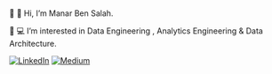 ###
👋 :tulip: Hi, I’m Manar Ben Salah.

👀 :computer:  I’m interested in Data Engineering , Analytics Engineering & Data Architecture.
<!--

**manarbens/manarbens** is a  _special_ ✨ repository because its `README.md` (this file) appears on your GitHub profile.

Here are some ideas to get you started:

- 🔭 I’m currently working on ...
- 🌱 I’m currently learning ...
- 👯 I’m looking to collaborate on ...
- 🤔 I’m looking for help with ...
- 💬 Ask me about ...
- 📫 How to reach me: ...
- 😄 Pronouns: ...
- ⚡ Fun fact: ...
-->
[![LinkedIn](https://img.shields.io/badge/LinkedIn-9370DB?style=for-the-badge&logo=linkedin&logoColor=white)](https://www.linkedin.com/in/manar-ben-salah-130811197/)
[![Medium](https://img.shields.io/badge/Medium-12100E?style=for-the-badge&logo=medium&logoColor=white)](https://medium.com/@manarbenssssalah)



